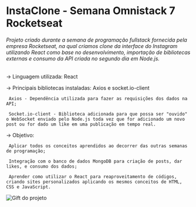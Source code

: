 # InstaClone - Semana Omnistack 7 Rocketseat
###### Projeto criado durante a semana de programação fullstack fornecida pela empresa Rocketseat, na qual criamos clone da interface do Instagram utilizando React como base no desenvolvimento, importação de bibliotecas externas e consumo da API criada no segundo dia em Node.js.

-> Linguagem utilizada: React


-> Principais bibliotecas instaladas: Axios e socket.io-client

     Axios - Dependência utilizada para fazer as requisições dos dados na API;

     Socket.io-client - Biblioteca adicionada para que possa ser "ouvido" o WebSocket enviado pelo Node.js toda vez que for adicionado um novo post ou for dado um like em uma publicação em tempo real.
     

-> Objetivo: 

     Aplicar todos os conceitos aprendidos ao decorrer das outras semanas de programação;
     
     Integração com o banco de dados MongoDB para criação de posts, dar likes, e consumo dos dados;
     
     Aprender como utilizar o React para reaproveitamento de códigos, criando sites personalizados aplicando os mesmos conceitos de HTML, CSS e JavaScript.
     

![Gift do projeto](https://github.com/ArtToledo/InstagramClone_Web-REACT/blob/master/InstaCloneReactOriginal.gif)
